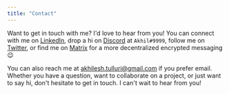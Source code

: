 ```yaml
---
title: "Contact"
---
```


Want to get in touch with me? I'd love to hear from you! You can connect with me on [LinkedIn](https://www.linkedin.com/in/akhilcodes/), drop a hi on [Discord](https://discord.com/) at `Akhil#9999`, follow me on [Twitter](https://twitter.com/AkhilCodes/), or find me on [Matrix](https://matrix.to/#/@akhilcodes:matrix.org) for a more decentralized encrypted messaging 😉

You can also reach me at akhilesh.tulluri@gmail.com if you prefer email. 
Whether you have a question, want to collaborate on a project, or just want to say hi, don't hesitate to get in touch. I can't wait to hear from you!